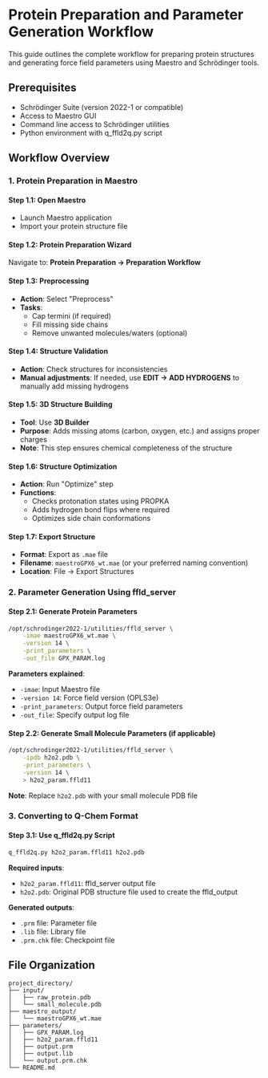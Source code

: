 # Protein Preparation and Parameter Generation Workflow

This guide outlines the complete workflow for preparing protein structures and generating force field parameters using Maestro and Schrödinger tools.

## Prerequisites

- Schrödinger Suite (version 2022-1 or compatible)
- Access to Maestro GUI
- Command line access to Schrödinger utilities
- Python environment with q_ffld2q.py script

## Workflow Overview

### 1. Protein Preparation in Maestro

#### Step 1.1: Open Maestro
- Launch Maestro application
- Import your protein structure file

#### Step 1.2: Protein Preparation Wizard
Navigate to: **Protein Preparation → Preparation Workflow**

#### Step 1.3: Preprocessing
- **Action**: Select "Preprocess"
- **Tasks**:
  - Cap termini (if required)
  - Fill missing side chains
  - Remove unwanted molecules/waters (optional)

#### Step 1.4: Structure Validation
- **Action**: Check structures for inconsistencies
- **Manual adjustments**: If needed, use **EDIT → ADD HYDROGENS** to manually add missing hydrogens

#### Step 1.5: 3D Structure Building
- **Tool**: Use **3D Builder**
- **Purpose**: Adds missing atoms (carbon, oxygen, etc.) and assigns proper charges
- **Note**: This step ensures chemical completeness of the structure

#### Step 1.6: Structure Optimization
- **Action**: Run "Optimize" step
- **Functions**:
  - Checks protonation states using PROPKA
  - Adds hydrogen bond flips where required
  - Optimizes side chain conformations

#### Step 1.7: Export Structure
- **Format**: Export as `.mae` file
- **Filename**: `maestroGPX6_wt.mae` (or your preferred naming convention)
- **Location**: File → Export Structures

### 2. Parameter Generation Using ffld_server

#### Step 2.1: Generate Protein Parameters
```bash
/opt/schrodinger2022-1/utilities/ffld_server \
    -imae maestroGPX6_wt.mae \
    -version 14 \
    -print_parameters \
    -out_file GPX_PARAM.log
```

**Parameters explained**:
- `-imae`: Input Maestro file
- `-version 14`: Force field version (OPLS3e)
- `-print_parameters`: Output force field parameters
- `-out_file`: Specify output log file

#### Step 2.2: Generate Small Molecule Parameters (if applicable)
```bash
/opt/schrodinger2022-1/utilities/ffld_server \
    -ipdb h2o2.pdb \
    -print_parameters \
    -version 14 \
    > h2o2_param.ffld11
```

**Note**: Replace `h2o2.pdb` with your small molecule PDB file

### 3. Converting to Q-Chem Format

#### Step 3.1: Use q_ffld2q.py Script
```bash
q_ffld2q.py h2o2_param.ffld11 h2o2.pdb
```

**Required inputs**:
- `h2o2_param.ffld11`: ffld_server output file
- `h2o2.pdb`: Original PDB structure file used to create the ffld_output

**Generated outputs**:
- `.prm` file: Parameter file
- `.lib` file: Library file
- `.prm.chk` file: Checkpoint file

## File Organization

```
project_directory/
├── input/
│   ├── raw_protein.pdb
│   └── small_molecule.pdb
├── maestro_output/
│   └── maestroGPX6_wt.mae
├── parameters/
│   ├── GPX_PARAM.log
│   ├── h2o2_param.ffld11
│   ├── output.prm
│   ├── output.lib
│   └── output.prm.chk
└── README.md
```


